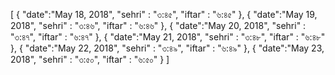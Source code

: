 [
	{
		"date":"May 18, 2018",
		"sehri" : "৩:৪৫",
		"iftar" : "৬:৪৫"
	},
	{
		"date":"May 19, 2018",
		"sehri" : "৩:৪৬",
		"iftar" : "৬:৪৬"
	},
	{
		"date":"May 20, 2018",
		"sehri" : "৩:৪৭",
		"iftar" : "৬:৪৭"
	},
	{
		"date":"May 21, 2018",
		"sehri" : "৩:৪৮",
		"iftar" : "৬:৪৮"
	},
	{
		"date":"May 22, 2018",
		"sehri" : "৩:৪৯",
		"iftar" : "৬:৪৯"
	},
	{
		"date":"May 23, 2018",
		"sehri" : "৩:৫০",
		"iftar" : "৬:৫০"
	}
]
